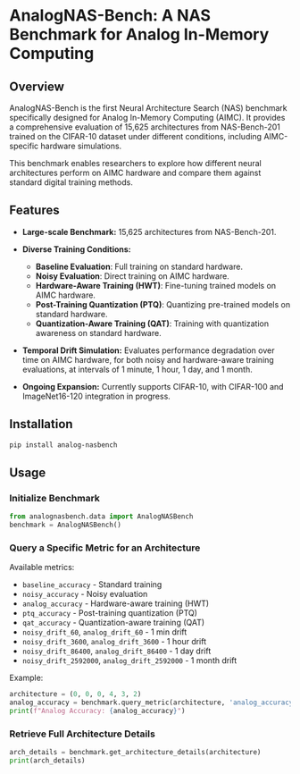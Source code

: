 # AnalogNAS-Bench: A NAS Benchmark for Analog In-Memory Computing

## Overview
AnalogNAS-Bench is the first Neural Architecture Search (NAS) benchmark specifically designed for Analog In-Memory Computing (AIMC). It provides a comprehensive evaluation of 15,625 architectures from NAS-Bench-201 trained on the CIFAR-10 dataset under different conditions, including AIMC-specific hardware simulations.

This benchmark enables researchers to explore how different neural architectures perform on AIMC hardware and compare them against standard digital training methods.

## Features

- **Large-scale Benchmark:** 15,625 architectures from NAS-Bench-201.

- **Diverse Training Conditions:**
    - **Baseline Evaluation**: Full training on standard hardware.
    - **Noisy Evaluation**: Direct training on AIMC hardware.
    - **Hardware-Aware Training (HWT)**: Fine-tuning trained models on AIMC hardware.
    - **Post-Training Quantization (PTQ)**: Quantizing pre-trained models on standard hardware.
    - **Quantization-Aware Training (QAT)**: Training with quantization awareness on standard hardware.

- **Temporal Drift Simulation:** Evaluates performance degradation over time on AIMC hardware, for both noisy and hardware-aware training evaluations, at intervals of 1 minute, 1 hour, 1 day, and 1 month.

- **Ongoing Expansion:** Currently supports CIFAR-10, with CIFAR-100 and ImageNet16-120 integration in progress.

## Installation
```bash
pip install analog-nasbench
```

## Usage
### Initialize Benchmark
```python
from analognasbench.data import AnalogNASBench
benchmark = AnalogNASBench()
```

### Query a Specific Metric for an Architecture
Available metrics:
- `baseline_accuracy` - Standard training
- `noisy_accuracy` - Noisy evaluation
- `analog_accuracy` - Hardware-aware training (HWT)
- `ptq_accuracy` - Post-training quantization (PTQ)
- `qat_accuracy` - Quantization-aware training (QAT)
- `noisy_drift_60`, `analog_drift_60` - 1 min drift
- `noisy_drift_3600`, `analog_drift_3600` - 1 hour drift
- `noisy_drift_86400`, `analog_drift_86400` - 1 day drift
- `noisy_drift_2592000`, `analog_drift_2592000` - 1 month drift

Example:
```python
architecture = (0, 0, 0, 4, 3, 2)
analog_accuracy = benchmark.query_metric(architecture, 'analog_accuracy')
print(f"Analog Accuracy: {analog_accuracy}")
```

### Retrieve Full Architecture Details
```python
arch_details = benchmark.get_architecture_details(architecture)
print(arch_details)
```